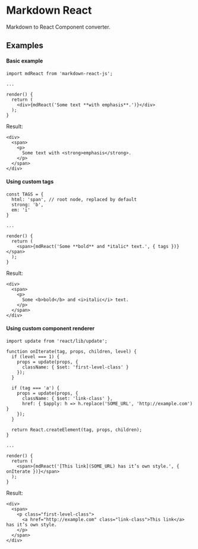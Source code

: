 # Markdown React

Markdown to React Component converter.

## Examples

#### Basic example

```
import mdReact from 'markdown-react-js';

...

render() {
  return (
    <div>{mdReact('Some text **with emphasis**.')}</div>   
  );
}
```

Result:

```
<div>
  <span>
    <p>
      Some text with <strong>emphasis</strong>.
    </p>
  </span>
</div>

```

#### Using custom tags

```
const TAGS = {
  html: 'span', // root node, replaced by default
  strong: 'b',
  em: 'i'
}

...

render() {
  return (
    <span>{mdReact('Some **bold** and *italic* text.', { tags })}</span>   
  );
}
```

Result:

```
<div>
  <span>
    <p>
      Some <b>bold</b> and <i>italic</i> text.
    </p>
  </span>
</div>

```

#### Using custom component renderer

```
import update from 'react/lib/update';

function onIterate(tag, props, children, level) {
  if (level === 1) {
    props = update(props, {
      className: { $set: 'first-level-class' }
    });
  }
  
  if (tag === 'a') {
    props = update(props, {
      className: { $set: 'link-class' },
      href: { $apply: h => h.replace('SOME_URL', 'http://example.com') }
    });
  }
  
  return React.createElement(tag, props, children);
}

...

render() {
  return (
    <span>{mdReact('[This link](SOME_URL) has it’s own style.', { onIterate })}</span>   
  );
}
```

Result:

```
<div>
  <span>
    <p class="first-level-class">
      <a href="http://example.com" class="link-class">This link</a> has it’s own style.
    </p>
  </span>
</div>

```
